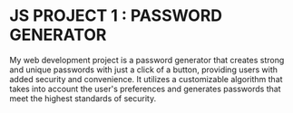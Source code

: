 # JS PROJECT 1 : PASSWORD GENERATOR
My web development project is a password generator that creates strong and unique passwords with just a click of a button, providing users with added security and convenience. It utilizes a customizable algorithm that takes into account the user's preferences and generates passwords that meet the highest standards of security.

